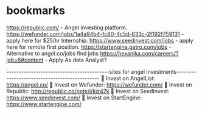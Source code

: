 # bookmarks
https://republic.com/ - Angel Investing platform.
https://wefunder.com/jobs/1a4a94b4-fc80-4c5d-833c-2f192f759131 - apply here for $25/hr Internship.
https://www.seedinvest.com/jobs - apply here for remote first position.
https://startengine.getro.com/jobs - Alternative to angel.co/jobs find jobs
https://hexanika.com/careers/?job=6#content - Apply As data Analyst?

------------------------------------------sites for angel investments----------------------------------------------
💠 Invest on AngelList: https://angel.co/
💠 Invest on Wefunder: https://wefunder.com/
💠 Invest on Republic: http://republic.co/note/i/kiz47k
💠 Invest on SeedInvest: https://www.seedinvest.com/
💠 Invest on StartEngine: https://www.startengine.com/
